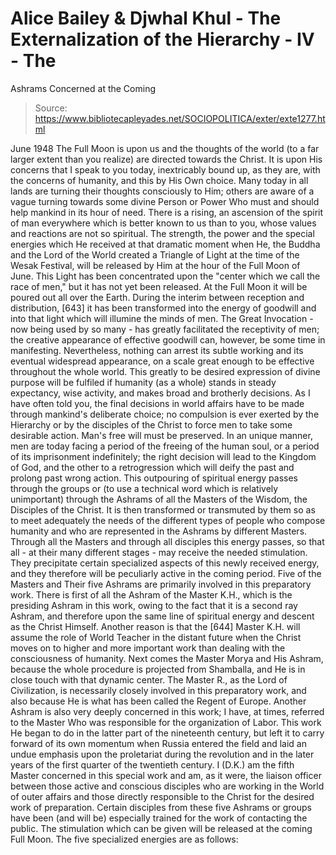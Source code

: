 # Alice Bailey & Djwhal Khul - The Externalization of the Hierarchy - IV - The
Ashrams Concerned at the Coming

> Source: https://www.bibliotecapleyades.net/SOCIOPOLITICA/exter/exte1277.html

June 1948
The Full Moon is upon us and the thoughts of the world (to a far larger extent than you realize) are directed towards the Christ. It is upon His concerns that I speak to you today, inextricably bound up, as they are, with the concerns of humanity, and this by His Own choice. Many today in all lands are turning their thoughts consciously to Him; others are aware of a vague turning towards some divine Person or Power Who must and should help mankind in its hour of need. There is a rising, an ascension of the spirit of man everywhere which is better known to us than to you, whose values and reactions are not so spiritual. The strength, the power and the special energies which He received at that dramatic moment when He, the Buddha and the Lord of the World created a Triangle of Light at the time of the Wesak Festival, will be released by Him at the hour of the Full Moon of June. This Light has been concentrated upon the "center which we call the race of men," but it has not yet been released. At the Full Moon it will be poured out all over the Earth. During the interim between reception and distribution, [643] it has been transformed into the energy of goodwill and into that light which will illumine the minds of men.
The Great Invocation - now being used by so many - has greatly facilitated the receptivity of men; the creative appearance of effective goodwill can, however, be some time in manifesting. Nevertheless, nothing can arrest its subtle working and its eventual widespread appearance, on a scale great enough to be effective throughout the whole world. This greatly to be desired expression of divine purpose will be fulfiled if humanity (as a whole) stands in steady expectancy, wise activity, and makes broad and brotherly decisions. As I have often told you, the final decisions in world affairs have to be made through mankind's deliberate choice; no compulsion is ever exerted by the Hierarchy or by the disciples of the Christ to force men to take some desirable action. Man's free will must be preserved. In an unique manner, men are today facing a period of the freeing of the human soul, or a period of its imprisonment indefinitely; the right decision will lead to the Kingdom of God, and the other to a retrogression which will deify the past and prolong past wrong action.
This outpouring of spiritual energy passes through the groups or (to use a technical word which is relatively unimportant) through the Ashrams of all the Masters of the Wisdom, the Disciples of the Christ. It is then transformed or transmuted by them so as to meet adequately the needs of the different types of people who compose humanity and who are represented in the Ashrams by different Masters. Through all the Masters and through all disciples this energy passes, so that all - at their many different stages - may receive the needed stimulation. They precipitate certain specialized aspects of this newly received energy, and they therefore will be peculiarly active in the coming period.
Five of the Masters and Their five Ashrams are primarily involved in this preparatory work. There is first of all the Ashram of the Master K.H., which is the presiding Ashram in this work, owing to the fact that it is a second ray Ashram, and therefore upon the same line of spiritual energy and descent as the Christ Himself. Another reason is that the [644] Master K.H. will assume the role of World Teacher in the distant future when the Christ moves on to higher and more important work than dealing with the consciousness of humanity. Next comes the Master Morya and His Ashram, because the whole procedure is projected from Shamballa, and He is in close touch with that dynamic center. The Master R., as the Lord of Civilization, is necessarily closely involved in this preparatory work, and also because He is what has been called the Regent of Europe. Another Ashram is also very deeply concerned in this work; I have, at times, referred to the Master Who was responsible for the organization of Labor. This work He began to do in the latter part of the nineteenth century, but left it to carry forward of its own momentum when Russia entered the field and laid an undue emphasis upon the proletariat during the revolution and in the later years of the first quarter of the twentieth century. I (D.K.) am the fifth Master concerned in this special work and am, as it were, the liaison officer between those active and conscious disciples who are working in the World of outer affairs and those directly responsible to the Christ for the desired work of preparation. Certain disciples from these five Ashrams or groups have been (and will be) especially trained for the work of contacting the public.
The stimulation which can be given will be released at the coming Full Moon. The five specialized energies are as follows:
